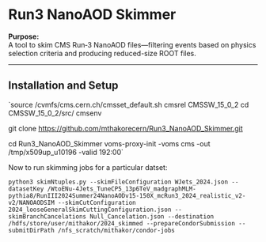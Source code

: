 # Run3 NanoAOD Skimmer

**Purpose:**  
A tool to skim CMS Run‑3 NanoAOD files—filtering events based on physics selection criteria and producing reduced-size ROOT files.

---

## Installation and Setup
`source /cvmfs/cms.cern.ch/cmsset_default.sh
cmsrel CMSSW_15_0_2
cd CMSSW_15_0_2/src/
cmsenv

git clone https://github.com/mthakorecern/Run3_NanoAOD_Skimmer.git

cd Run3_NanoAOD_Skimmer
voms-proxy-init -voms cms -out /tmp/x509up_u10196 -valid 192:00`

Now to run skimming jobs for  a particular datset:

`python3 skimNtuples.py --skimFileConfiguration WJets_2024.json --datasetKey /WtoENu-4Jets_TuneCP5_13p6TeV_madgraphMLM-pythia8/RunIII2024Summer24NanoAODv15-150X_mcRun3_2024_realistic_v2-v2/NANOAODSIM --skimCutConfiguration 2024_looseGeneralSkimCuttingConfiguration.json --skimBranchCancelations Null_Cancelation.json --destination /hdfs/store/user/mithakor/2024_skimmed --prepareCondorSubmission --submitDirPath /nfs_scratch/mithakor/condor-jobs`

